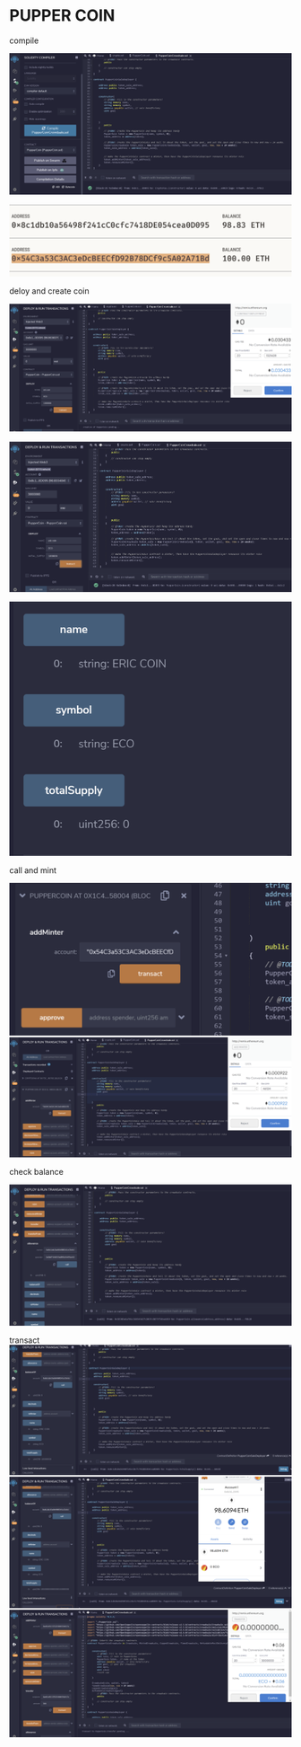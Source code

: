 # PUPPER COIN

compile

![compiler](PNG/compiler.PNG)

![GU](PNG/GU.PNG)

deloy and create coin

![creationofcoin](PNG/creationofcoin.PNG)

![completecoincreation](PNG/completecoincreation.PNG)

![ERICCOIN](PNG/ERICCOIN.PNG)

call and mint

![addminter](PNG/addminter.PNG)
![MINT](PNG/MINT.PNG)


check balance

![CALL](PNG/CALL.PNG)

transact
![mintnewcoin](PNG/mintnewcoin.PNG)
![mintnewcoins](PNG/mintnewcoins.PNG)
![TRANSFER](PNG/TRANSFER.PNG)